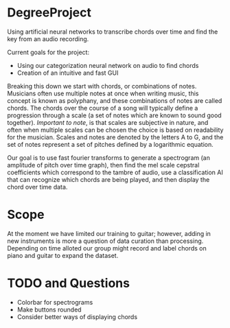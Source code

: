 # DegreeProject
Using artificial neural networks to transcribe chords over time and find the key from an audio recording.

Current goals for the project:
- Using our categorization neural network on audio to find chords
- Creation of an intuitive and fast GUI

Breaking this down we start with chords, or combinations of notes. Musicians often use multiple notes at once when writing music, this concept is known as polyphany,
and these combinations of notes are called chords. The chords over the course of a song will typically define a progression through a scale (a set of notes which are
known to sound good together). *Important to note*, is that scales are subjective in nature, and often when multiple scales can be chosen the choice is based on 
readability for the musician. Scales and notes are denoted by the letters A to G, and the set of notes represent a set of pitches defined by a logarithmic equation.

Our goal is to use fast fourier transforms to generate a spectrogram (an amplitude of pitch over time graph), then find the mel scale cepstral coefficients which correspond to the tambre of audio, use a classification AI that can recognize which chords are being played, and then display the chord over time data.

# Scope
At the moment we have limited our training to guitar; however, adding in new instruments is more a question of data curation than processing. Depending on time alloted our group might record and label chords on piano and guitar to expand the dataset.

# TODO and Questions
- Colorbar for spectrograms
- Make buttons rounded
- Consider better ways of displaying chords
